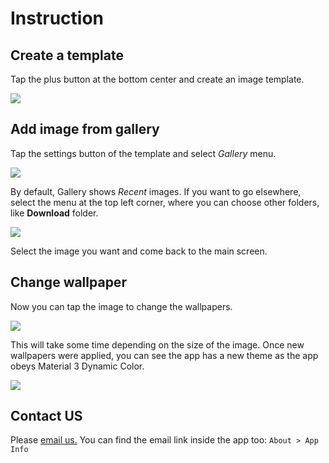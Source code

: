 # Instruction

## Create a template

Tap the plus button at the bottom center and create an image template.

![](./res/create_template.png)

## Add image from gallery

Tap the settings button of the template and select *Gallery* menu.

![](./res/image_from_gallery.png)

By default, Gallery shows *Recent* images. If you want to go elsewhere,
select the menu at the top left corner, where you can choose other folders,
like **Download** folder.

![](./res/gallery.png)

Select the image you want and come back to the main screen. 

## Change wallpaper

Now you can tap the image to change the wallpapers.

![](./res/change_wallpaper.png)

This will take some time depending on the size of the image. 
Once new wallpapers were applied, you can see the app has a new theme
as the app obeys Material 3 Dynamic Color.

![](./res/new_theme.png)

## Contact US

Please [email us.](mailto:nuntium.ubique@innomatic.ca)
You can find the email link inside the app too: `About > App Info`